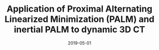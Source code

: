 ---
title: "Application of Proximal Alternating Linearized Minimization (PALM) and inertial PALM to dynamic 3D CT"
collection: publications
authors: 'N. Djurabekova, A. Goldberg, A. Hauptmann, D. Hawkes, G. Long, F. Lucka, and M. Betcke'
date: 2019-05-01
venue: 'Fully Three-Dimensional Image Reconstruction in Radiology and Nuclear Medicine'
paperurl: 'http://asHauptmann.github.io/files/2018_Hamilton_TMI.pdf'
paperlink: 'https://doi.org/10.1117/12.2534827'
--- 